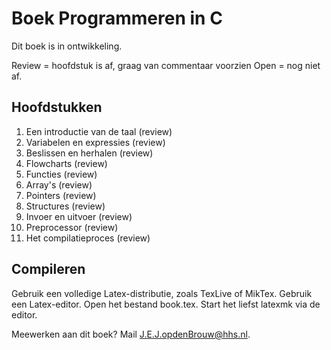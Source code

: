 # Boek Programmeren in C

Dit boek is in ontwikkeling.

Review = hoofdstuk is af, graag van commentaar voorzien
Open = nog niet af.

## Hoofdstukken

1. Een introductie van de taal (review)
2. Variabelen en expressies (review)
3. Beslissen en herhalen (review)
4. Flowcharts (review)
5. Functies (review)
6. Array's (review)
7. Pointers (review)
8. Structures (review)
9. Invoer en uitvoer (review)
10. Preprocessor (review)
11. Het compilatieproces (review)

## Compileren

Gebruik een volledige Latex-distributie, zoals TexLive of MikTex. Gebruik een Latex-editor. Open het bestand book.tex. Start het liefst latexmk via de editor.

Meewerken aan dit boek? Mail [J.E.J.opdenBrouw@hhs.nl](mailto:J.E.J.opdenBrouw@hhs.nl).

